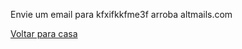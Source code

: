 Envie um email para kfxifkkfme3f arroba altmails.com

[Voltar para casa](https://github.com/gcsfred2/cantando-a-democracia)
